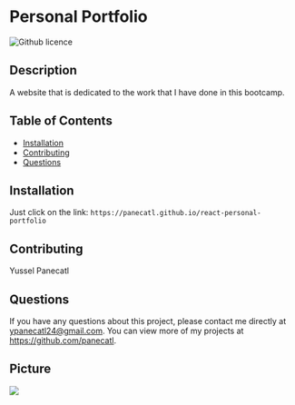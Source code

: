 # Personal Portfolio

![Github licence](http://img.shields.io/badge/icense-MIT-blue.svg)

## Description

A website that is dedicated to the work that I have done in this bootcamp.

## Table of Contents

- [Installation](#installation)
- [Contributing](#contributing)
- [Questions](#questions)

## Installation

Just click on the link: `https://panecatl.github.io/react-personal-portfolio`

## Contributing

Yussel Panecatl

## Questions

If you have any questions about this project, please contact me directly at ypanecatl24@gmail.com. You can view more of my projects at https://github.com/panecatl.

## Picture

![](https://user-images.githubusercontent.com/101958094/190877635-fd4a71df-e041-47e2-b127-8f5d4ad2e508.png)
